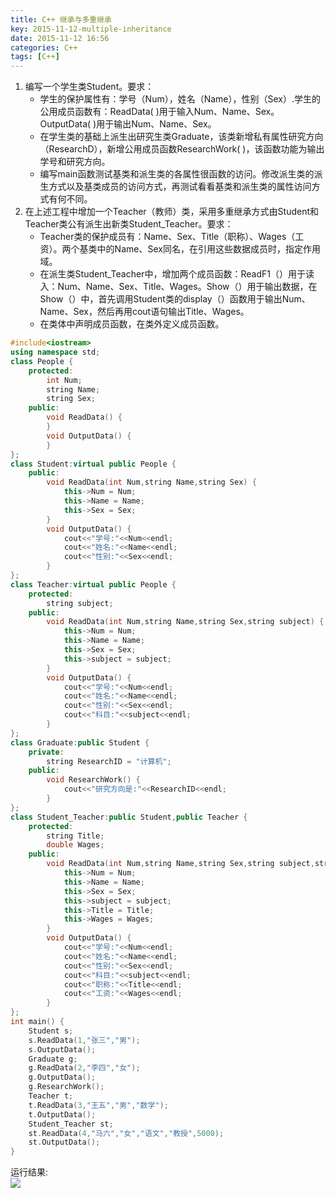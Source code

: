 ```yaml
---
title: C++ 继承与多重继承
key: 2015-11-12-multiple-inheritance
date: 2015-11-12 16:56
categories: C++
tags: [C++]
---
```

1. 编写一个学生类Student。要求：
    - 学生的保护属性有：学号（Num），姓名（Name），性别（Sex）.学生的公用成员函数有：ReadData( )用于输入Num、Name、Sex。OutputData( )用于输出Num、Name、Sex。
    - 在学生类的基础上派生出研究生类Graduate，该类新增私有属性研究方向（ResearchD），新增公用成员函数ResearchWork( )，该函数功能为输出学号和研究方向。
    - 编写main函数测试基类和派生类的各属性很函数的访问。修改派生类的派生方式以及基类成员的访问方式，再测试看看基类和派生类的属性访问方式有何不同。 
2. 在上述工程中增加一个Teacher（教师）类，采用多重继承方式由Student和Teacher类公有派生出新类Student_Teacher。要求：
    - Teacher类的保护成员有：Name、Sex、Title（职称）、Wages（工资）。两个基类中的Name、Sex同名，在引用这些数据成员时，指定作用域。
    - 在派生类Student_Teacher中，增加两个成员函数：ReadF1（）用于读入：Num、Name、Sex、Title、Wages。Show（）用于输出数据，在Show（）中，首先调用Student类的display（）函数用于输出Num、Name、Sex，然后再用cout语句输出Title、Wages。
    - 在类体中声明成员函数，在类外定义成员函数。
```cpp
#include<iostream>
using namespace std;
class People {
    protected:
        int Num;
        string Name;
        string Sex;
    public:
        void ReadData() {
        }
        void OutputData() {
        }
};
class Student:virtual public People {
    public:
        void ReadData(int Num,string Name,string Sex) {
            this->Num = Num;
            this->Name = Name;
            this->Sex = Sex;
        }
        void OutputData() {
            cout<<"学号:"<<Num<<endl;
            cout<<"姓名:"<<Name<<endl;
            cout<<"性别:"<<Sex<<endl;
        }
};
class Teacher:virtual public People {
    protected:
        string subject;
    public:
        void ReadData(int Num,string Name,string Sex,string subject) {
            this->Num = Num;
            this->Name = Name;
            this->Sex = Sex;
            this->subject = subject;
        }
        void OutputData() {
            cout<<"学号:"<<Num<<endl;
            cout<<"姓名:"<<Name<<endl;
            cout<<"性别:"<<Sex<<endl;
            cout<<"科目:"<<subject<<endl;
        }
};
class Graduate:public Student {
    private:
        string ResearchID = "计算机";
    public:
        void ResearchWork() {
            cout<<"研究方向是:"<<ResearchID<<endl;
        }
};
class Student_Teacher:public Student,public Teacher {
    protected:
        string Title;
        double Wages;
    public:
        void ReadData(int Num,string Name,string Sex,string subject,string Title,double Wages) {
            this->Num = Num;
            this->Name = Name;
            this->Sex = Sex;
            this->subject = subject;
            this->Title = Title;
            this->Wages = Wages;
        }
        void OutputData() {
            cout<<"学号:"<<Num<<endl;
            cout<<"姓名:"<<Name<<endl;
            cout<<"性别:"<<Sex<<endl;
            cout<<"科目:"<<subject<<endl;
            cout<<"职称:"<<Title<<endl;
            cout<<"工资:"<<Wages<<endl;
        }
};
int main() {
    Student s;
    s.ReadData(1,"张三","男");
    s.OutputData();
    Graduate g;
    g.ReadData(2,"李四","女");
    g.OutputData();
    g.ResearchWork();
    Teacher t;
    t.ReadData(3,"王五","男","数学");
    t.OutputData();
    Student_Teacher st;
    st.ReadData(4,"马六","女","语文","教授",5000);
    st.OutputData();
}
```

运行结果:  
![](http://olwt21mf4.bkt.clouddn.com/17-3-3/19631243-file_1488508935423_676e.png)

